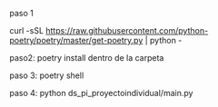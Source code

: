 paso 1 


curl -sSL https://raw.githubusercontent.com/python-poetry/poetry/master/get-poetry.py | python -

paso2:
poetry install dentro de la carpeta

paso 3:
poetry shell

paso 4:
python ds_pi_proyectoindividual/main.py

